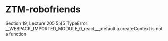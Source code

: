 # ZTM-robofriends
Section 19, Lecture 205 5:45 TypeError: __WEBPACK_IMPORTED_MODULE_0_react___default.a.createContext is not a function
